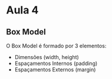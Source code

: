 # Aula 4

## Box Model
O Box Model é formado por 3 elementos:

* Dimensões (width, height)
* Espaçamentos Internos (padding)
* Espaçamentos Externos (margin)

